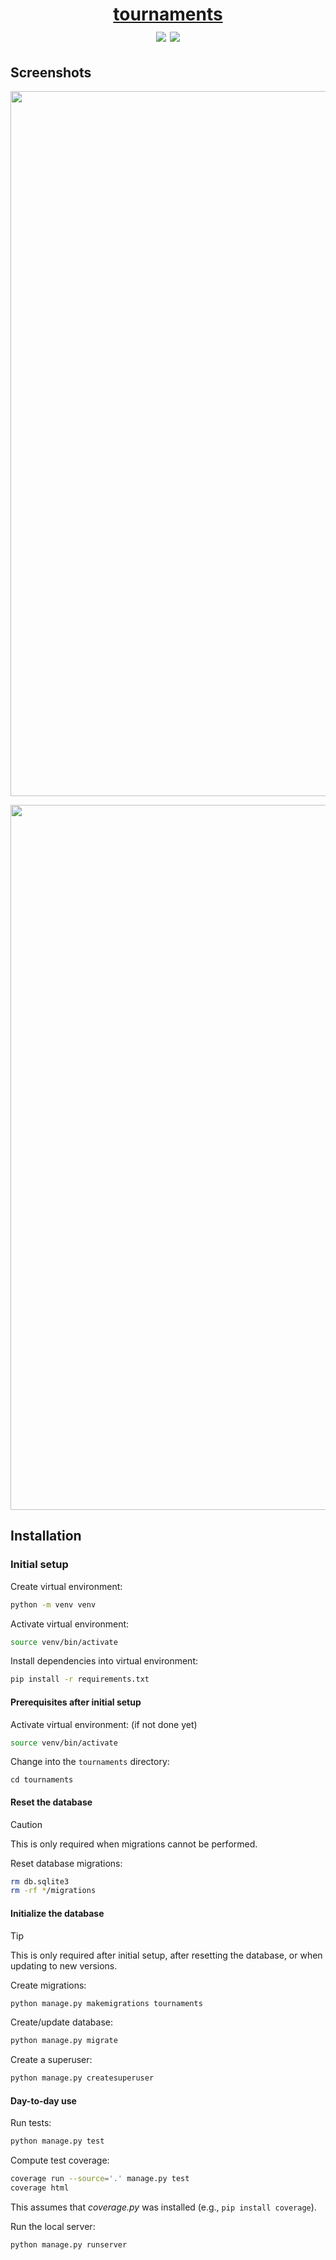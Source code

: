 <div align="center">
  <h1><a href="https://github.com/kostrykin/tournaments">tournaments</a><br>
  <a href="https://github.com/kostrykin/tournaments/actions/workflows/tests.yml"><img src="https://github.com/kostrykin/tournaments/actions/workflows/tests.yml/badge.svg"></a>
  <a href="https://github.com/kostrykin/tournaments/actions/workflows/tests.yml"><img src="https://img.shields.io/endpoint?url=https://gist.githubusercontent.com/kostrykin/bb85310a74d6b05330d230443007b878/raw/tournaments.json" /></a>
  </h1>
</div>

## Screenshots

<div align="center">
<p><kbd><img width="1128" src="https://github.com/kostrykin/tournaments/assets/6557139/44c98a04-8613-447a-82fa-30abede06ea3"></kbd></p>
<p><kbd><img width="1128" src="https://github.com/kostrykin/tournaments/assets/6557139/4fefa3b0-8b98-47bf-9a7e-8812d8f3064a"></kbd></p>
</div>

## Installation

### Initial setup

Create virtual environment:
```bash
python -m venv venv
```
Activate virtual environment:
```bash
source venv/bin/activate
```

Install dependencies into virtual environment:
```bash
pip install -r requirements.txt
```

#### Prerequisites after initial setup

Activate virtual environment: (if not done yet)
```bash
source venv/bin/activate
```

Change into the `tournaments` directory:
```
cd tournaments
```

#### Reset the database

> [!CAUTION]  
> This is only required when migrations cannot be performed.

Reset database migrations:
```bash
rm db.sqlite3
rm -rf */migrations
```

#### Initialize the database

> [!TIP]  
> This is only required after initial setup, after resetting the database, or when updating to new versions.

Create migrations:
```bash
python manage.py makemigrations tournaments
```

Create/update database:
```bash
python manage.py migrate
```

Create a superuser:
```bash
python manage.py createsuperuser
```

#### Day-to-day use

Run tests:
```bash
python manage.py test
```

Compute test coverage:
```bash
coverage run --source='.' manage.py test
coverage html
```
This assumes that *coverage.py* was installed (e.g., `pip install coverage`).

Run the local server:
```bash
python manage.py runserver
```
